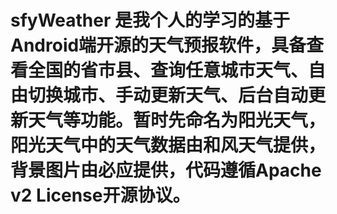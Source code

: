 # sfyWeather 是我个人的学习的基于Android端开源的天气预报软件，具备查看全国的省市县、查询任意城市天气、自由切换城市、手动更新天气、后台自动更新天气等功能。暂时先命名为阳光天气，阳光天气中的天气数据由和风天气提供，背景图片由必应提供，代码遵循Apache v2 License开源协议。
